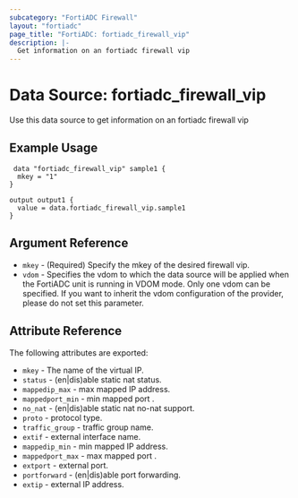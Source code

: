 ```yaml
---
subcategory: "FortiADC Firewall"
layout: "fortiadc"
page_title: "FortiADC: fortiadc_firewall_vip"
description: |-
  Get information on an fortiadc firewall vip
---
```


# Data Source: fortiadc_firewall_vip
Use this data source to get information on an fortiadc firewall vip

## Example Usage

```hcl
 data "fortiadc_firewall_vip" sample1 {
  mkey = "1"
}

output output1 {
  value = data.fortiadc_firewall_vip.sample1
}
```

## Argument Reference
* `mkey` - (Required) Specify the mkey of the desired  firewall vip.
* `vdom` - Specifies the vdom to which the data source will be applied when the FortiADC unit is running in VDOM mode. Only one vdom can be specified. If you want to inherit the vdom configuration of the provider, please do not set this parameter.


## Attribute Reference

The following attributes are exported:

* `mkey` - The name of the virtual IP.
* `status` - (en|dis)able static nat status. 
* `mappedip_max` - max mapped IP address. 
* `mappedport_min` - min mapped port . 
* `no_nat` - (en|dis)able static nat no-nat support. 
* `proto` - protocol type. 
* `traffic_group` - traffic group name. 
* `extif` - external interface name. 
* `mappedip_min` - min mapped IP address. 
* `mappedport_max` - max mapped port . 
* `extport` - external port. 
* `portforward` - (en|dis)able port forwarding. 
* `extip` - external IP address. 

